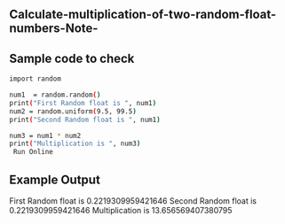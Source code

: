 ## Calculate-multiplication-of-two-random-float-numbers-Note-
## Sample code to check 
```sh
import random

num1  = random.random()
print("First Random float is ", num1)
num2 = random.uniform(9.5, 99.5)
print("Second Random float is ", num1)

num3 = num1 * num2
print("Multiplication is ", num3)
 Run Online
```
## Example Output
First Random float is  0.2219309959421646
Second Random float is  0.2219309959421646
Multiplication is  13.656569407380795
